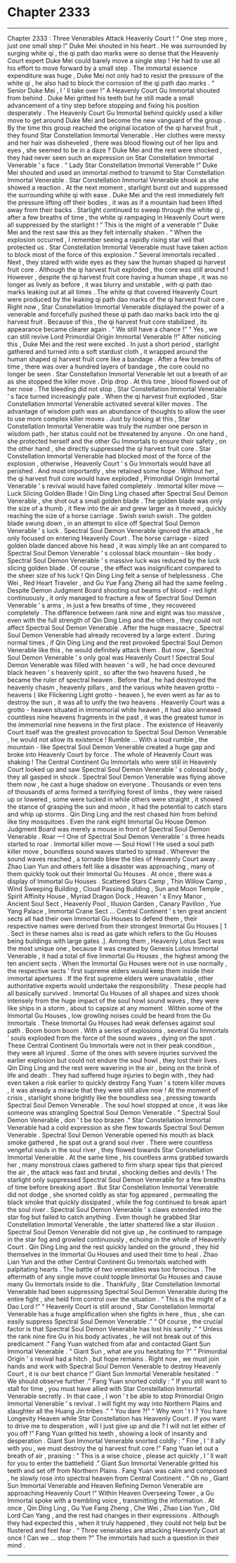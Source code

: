 
# Chapter 2333


---

Chapter 2333 : Three Venerables Attack Heavenly Court !
“ One step more , just one small step !” Duke Mei shouted in his heart .
He was surrounded by surging white qi , the qi path dao marks were so dense that the Heavenly Court expert Duke Mei could barely move a single step !
He had to use all his effort to move forward by a small step .
The immortal essence expenditure was huge , Duke Mei not only had to resist the pressure of the white qi , he also had to block the corrosion of the qi path dao marks .
“ Senior Duke Mei , I ’ ll take over !” A Heavenly Court Gu Immortal shouted from behind .
Duke Mei gritted his teeth but he still made a small advancement of a tiny step before stopping and fixing his position desperately .
The Heavenly Court Gu Immortal behind quickly used a killer move to get around Duke Mei and become the new vanguard of the group .
By the time this group reached the original location of the qi harvest fruit , they found Star Constellation Immortal Venerable .
Her clothes were messy and her hair was disheveled , there was blood flowing out of her lips and eyes , she seemed to be in a daze ?
Duke Mei and the rest were shocked , they had never seen such an expression on Star Constellation Immortal Venerable ’ s face .
“ Lady Star Constellation Immortal Venerable !” Duke Mei shouted and used an immortal method to transmit to Star Constellation Immortal Venerable .
Star Constellation Immortal Venerable shook as she showed a reaction .
At the next moment , starlight burst out and suppressed the surrounding white qi with ease .
Duke Mei and the rest immediately felt the pressure lifting off their bodies , it was as if a mountain had been lifted away from their backs .
Starlight continued to sweep through the white qi , after a few breaths of time , the white qi rampaging in Heavenly Court were all suppressed by the starlight !
“ This is the might of a venerable !” Duke Mei and the rest saw this as they felt internally shaken .
“ When the explosion occurred , I remember seeing a rapidly rising star veil that protected us . Star Constellation Immortal Venerable must have taken action to block most of the force of this explosion .” Several immortals recalled .
Next , they stared with wide eyes as they saw the human shaped qi harvest fruit core .
Although the qi harvest fruit exploded , the core was still around !
However , despite the qi harvest fruit core having a human shape , it was no longer as lively as before , it was blurry and unstable , with qi path dao marks leaking out at all times .
The white qi that covered Heavenly Court were produced by the leaking qi path dao marks of the qi harvest fruit core .
Right now , Star Constellation Immortal Venerable displayed the power of a venerable and forcefully pushed these qi path dao marks back into the qi harvest fruit .
Because of this , the qi harvest fruit core stabilized , its appearance became clearer again .
“ We still have a chance !”
“ Yes , we can still revive Lord Primordial Origin Immortal Venerable !!”
After noticing this , Duke Mei and the rest were excited .
In just a short period , starlight gathered and turned into a soft stardust cloth , it wrapped around the human shaped qi harvest fruit core like a bandage .
After a few breaths of time , there was over a hundred layers of bandage , the core could no longer be seen .
Star Constellation Immortal Venerable let out a breath of air as she stopped the killer move .
Drip drop .
At this time , blood flowed out of her nose .
The bleeding did not stop , Star Constellation Immortal Venerable ’ s face turned increasingly pale .
When the qi harvest fruit exploded , Star Constellation Immortal Venerable activated several killer moves .
The advantage of wisdom path was an abundance of thoughts to allow the user to use more complex killer moves .
Just by looking at this , Star Constellation Immortal Venerable was truly the number one person in wisdom path , her status could not be threatened by anyone .
On one hand , she protected herself and the other Gu Immortals to ensure their safety , on the other hand , she directly suppressed the qi harvest fruit core .
Star Constellation Immortal Venerable had blocked most of the force of the explosion , otherwise , Heavenly Court ’ s Gu Immortals would have all perished .
And most importantly , she retained some hope .
Without her , the qi harvest fruit core would have exploded , Primordial Origin Immortal Venerable ’ s revival would have failed completely .
Immortal killer move — Luck Slicing Golden Blade !
Qin Ding Ling chased after Spectral Soul Demon Venerable , she shot out a small golden blade .
The golden blade was only the size of a thumb , it flew into the air and grew larger as it moved , quickly reaching the size of a horse carriage .
Swish swish swish .
The golden blade swung down , in an attempt to slice off Spectral Soul Demon Venerable ’ s luck .
Spectral Soul Demon Venerable ignored the attack , he only focused on entering Heavenly Court .
The horse carriage - sized golden blade danced above his head , it was simply like an ant compared to Spectral Soul Demon Venerable ’ s colossal black mountain - like body .
Spectral Soul Demon Venerable ’ s massive luck was reduced by the luck slicing golden blade .
Of course , the effect was insignificant compared to the sheer size of his luck !
Qin Ding Ling felt a sense of helplessness .
Che Wei , Red Heart Traveler , and Gu Yue Fang Zheng all had the same feeling .
Despite Demon Judgment Board shooting out beams of blood - red light continuously , it only managed to fracture a few of Spectral Soul Demon Venerable ’ s arms , in just a few breaths of time , they recovered completely .
The difference between rank nine and eight was too massive , even with the full strength of Qin Ding Ling and the others , they could not affect Spectral Soul Demon Venerable .
After the huge massacre , Spectral Soul Demon Venerable had already recovered by a large extent .
During normal times , if Qin Ding Ling and the rest provoked Spectral Soul Demon Venerable like this , he would definitely attack them . But now , Spectral Soul Demon Venerable ’ s only goal was Heavenly Court !
Spectral Soul Demon Venerable was filled with heaven ’ s will , he had once devoured black heaven ’ s heavenly spirit , so after the two heavens fused , he became the ruler of spectral heaven .
Before that , he had destroyed the heavenly chasm , heavenly pillars , and the various white heaven grotto - heavens ( like Flickering Light grotto - heaven ), he even went as far as to destroy the sun , it was all to unify the two heavens .
Heavenly Court was a grotto - heaven situated in immemorial white heaven , it had also annexed countless nine heavens fragments in the past , it was the greatest tumor in the immemorial nine heavens in the first place .
The existence of Heavenly Court itself was the greatest provocation to Spectral Soul Demon Venerable , he would not allow its existence !
Rumble …
With a loud rumble , the mountain - like Spectral Soul Demon Venerable created a huge gap and broke into Heavenly Court by force .
The whole of Heavenly Court was shaking !
The Central Continent Gu Immortals who were still in Heavenly Court looked up and saw Spectral Soul Demon Venerable ’ s colossal body , they all gasped in shock .
Spectral Soul Demon Venerable was flying above them now , he cast a huge shadow on everyone .
Thousands or even tens of thousands of arms formed a terrifying forest of limbs , they were raised up or lowered , some were tucked in while others were straight , it showed the stance of grasping the sun and moon , it had the potential to catch stars and whip up storms .
Qin Ding Ling and the rest chased him from behind like tiny mosquitoes . Even the rank eight Immortal Gu House Demon Judgment Board was merely a mouse in front of Spectral Soul Demon Venerable .
Roar —!
One of Spectral Soul Demon Venerable ’ s three heads started to roar .
Immortal killer move — Soul Howl !
He used a soul path killer move , boundless sound waves started to spread .
Wherever the sound waves reached , a tornado blew the tiles of Heavenly Court away . Zhao Lian Yun and others felt like a disaster was approaching , many of them quickly took out their Immortal Gu Houses .
At once , there was a display of Immortal Gu Houses .
Scattered Stars Camp , Thin Willow Camp , Wind Sweeping Building , Cloud Passing Building , Sun and Moon Temple , Spirit Affinity House , Myriad Dragon Dock , Heaven ’ s Envy Manor , Ancient Soul Sect , Heavenly Pool , Illusion Garden , Canary Pavilion , Yue Yang Palace , Immortal Crane Sect …
Central Continent ’ s ten great ancient sects all had their own Immortal Gu Houses to defend them , their respective names were derived from their strongest Immortal Gu Houses [ 1 . Sect in these names also is read as gate which refers to the Gu Houses being buildings with large gates .].
Among them , Heavenly Lotus Sect was the most unique one , because it was created by Genesis Lotus Immortal Venerable , it had a total of five Immortal Gu Houses , the highest among the ten ancient sects .
When the Immortal Gu Houses were not in use normally , the respective sects ’ first supreme elders would keep them inside their immortal apertures . If the first supreme elders were unavailable , other authoritative experts would undertake the responsibility .
These people had all basically survived .
Immortal Gu Houses of all shapes and sizes shook intensely from the huge impact of the soul howl sound waves , they were like ships in a storm , about to capsize at any moment .
Within some of the Immortal Gu Houses , low growling noises could be heard from the Gu Immortals . These Immortal Gu Houses had weak defenses against soul path .
Boom boom boom .
With a series of explosions , several Gu Immortals ’ souls exploded from the force of the sound waves , dying on the spot .
These Central Continent Gu Immortals were not in their peak condition , they were all injured . Some of the ones with severe injuries survived the earlier explosion but could not endure the soul howl , they lost their lives .
Qin Ding Ling and the rest were wavering in the air , being on the brink of life and death .
They had suffered huge injuries to begin with , they had even taken a risk earlier to quickly destroy Fang Yuan ’ s totem killer moves , it was already a miracle that they were still alive now !
At the moment of crisis , starlight shone brightly like the boundless sea , pressing towards Spectral Soul Demon Venerable .
The soul howl stopped at once , it was like someone was strangling Spectral Soul Demon Venerable .
“ Spectral Soul Demon Venerable , don ’ t be too brazen .” Star Constellation Immortal Venerable had a cold expression as she flew towards Spectral Soul Demon Venerable .
Spectral Soul Demon Venerable opened his mouth as black smoke gathered , he spat out a grand soul river .
There were countless vengeful souls in the soul river , they flowed towards Star Constellation Immortal Venerable .
At the same time , his countless arms grabbed towards her , many monstrous claws gathered to firm sharp spear tips that pierced the air , the attack was fast and brutal , shocking deities and devils !
The starlight only suppressed Spectral Soul Demon Venerable for a few breaths of time before breaking apart .
But Star Constellation Immortal Venerable did not dodge , she snorted coldly as star fog appeared , permeating the black smoke that quickly dissipated , while the fog continued to break apart the soul river .
Spectral Soul Demon Venerable ’ s claws extended into the star fog but failed to catch anything .
Even though he grabbed Star Constellation Immortal Venerable , the latter shattered like a star illusion .
Spectral Soul Demon Venerable did not give up , he continued to rampage in the star fog and growled continuously , echoing in the whole of Heavenly Court .
Qin Ding Ling and the rest quickly landed on the ground , they hid themselves in the Immortal Gu Houses and used their time to heal .
Zhao Lian Yun and the other Central Continent Gu Immortals watched with palpitating hearts .
The battle of two venerables was too ferocious . The aftermath of any single move could topple Immortal Gu Houses and cause many Gu Immortals inside to die .
Thankfully , Star Constellation Immortal Venerable had been suppressing Spectral Soul Demon Venerable during the entire fight , she held firm control over the situation .
“ This is the might of a Dao Lord !”
“ Heavenly Court is still around , Star Constellation Immortal Venerable has a huge amplification when she fights in here , thus , she can easily suppress Spectral Soul Demon Venerable .”
“ Of course , the crucial factor is that Spectral Soul Demon Venerable has lost his sanity .”
“ Unless the rank nine fire Gu in his body activates , he will not break out of this predicament .”
Fang Yuan watched from afar and contacted Giant Sun Immortal Venerable .
“ Giant Sun , what are you hesitating for ?”
“ Primordial Origin ’ s revival had a hitch , but hope remains . Right now , we must join hands and work with Spectral Soul Demon Venerable to destroy Heavenly Court , it is our best chance !”
Giant Sun Immortal Venerable hesitated : ” We should observe further .”
Fang Yuan snorted coldly : ” If you still want to stall for time , you must have allied with Star Constellation Immortal Venerable secretly . In that case , I won ’ t be able to stop Primordial Origin Immortal Venerable ’ s revival . I will fight my way into Northern Plains and slaughter all the Huang Jin tribes .”
“ You dare ?!”
“ Why won ’ t I ? You have Longevity Heaven while Star Constellation has Heavenly Court . If you want to drive me to desperation , will I just give up and die ? I will not let either of you off !” Fang Yuan gritted his teeth , showing a look of insanity and desperation .
Giant Sun Immortal Venerable snorted coldly : ” Fine , I ’ ll ally with you , we must destroy the qi harvest fruit core !”
Fang Yuan let out a breath of air , praising : ” This is a wise choice , please act quickly , I ’ ll wait for you to enter the battlefield .”
Giant Sun Immortal Venerable gritted his teeth and set off from Northern Plains .
Fang Yuan was calm and composed , he slowly rose into spectral heaven from Central Continent .
“ Oh no , Giant Sun Immortal Venerable and Heaven Refining Demon Venerable are approaching Heavenly Court !” Within Heaven Overseeing Tower , a Gu Immortal spoke with a trembling voice , transmitting the information .
At once , Qin Ding Ling , Gu Yue Fang Zheng , Che Wei , Zhao Lian Yun , Old Lord Can Yang , and the rest had changes in their expressions .
Although they had expected this , when it truly happened , they could not help but be flustered and feel fear .
“ Three venerables are attacking Heavenly Court at once ! Can we … stop them ?” The immortals had such a question in their mind .

---

